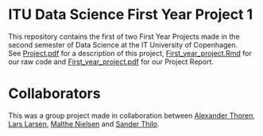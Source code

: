 # ITU Data Science First Year Project 1  
This repository contains the first of two First Year Projects made in the second semester of Data Science at the IT University of Copenhagen.  
See [Project.pdf](Project.pdf) for a description of this project, [First_year_project.Rmd](First_year_project.Rmd) for our raw code and [First_year_project.pdf](First_year_project.pdf) for our Project Report.  

# Collaborators
This was a group project made in collaboration between [Alexander Thoren](https://github.com/TheColorman), [Lars Larsen](https://github.com/volcanodoryshrimpnettuba), [Malthe Nielsen](https://github.com/Malthe-Nielsen) and [Sander Thilo](https://github.com/sanderengel).
